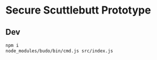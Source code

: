# Secure Scuttlebutt Prototype



## Dev

```sh
npm i
node_modules/budo/bin/cmd.js src/index.js
```


